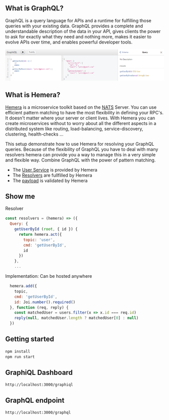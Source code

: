 ## What is GraphQL?

GraphQL is a query language for APIs and a runtime for fulfilling those queries with your existing data. GraphQL provides a complete and understandable description of the data in your API, gives clients the power to ask for exactly what they need and nothing more, makes it easier to evolve APIs over time, and enables powerful developer tools.

![preview](https://github.com/hemerajs/graphql-hemera/blob/master/media/preview.PNG)

## What is Hemera?
[Hemera](https://github.com/hemerajs/hemera) is a microservice toolkit based on the [NATS](https://nats.io/) Server. You can use efficient pattern matching to have the most flexibility in defining your RPC's. It doesn't matter where your server or client lives. With Hemera you can create microservices without to worry about all the different aspects in a distributed system like routing, load-balancing, service-discovery, clustering, health-checks ...

This setup demonstrate how to use Hemera for resolving your GraphQL queries. Because of the flexibility of GraphQL you have to deal with many resolvers hemera can provide you a way to manage this in a very simple and flexible way. Combine GraphQL with the power of pattern matching.

- The [User Service](src/user-service) is provided by Hemera
- The [Resolvers](src/graphql/resolvers.js) are fullfilled by Hemera
- The [payload](src/user-service/index.js) is validated by Hemera

## Show me
Resolver
```js
const resolvers = (hemera) => ({
  Query: {
    getUserById (root, { id }) {
      return hemera.act({
        topic: 'user',
        cmd: 'getUserById',
        id
      })
    },
    ...
```
Implementation: Can be hosted anywhere
```js
  hemera.add({
    topic,
    cmd: 'getUserById',
    id: Joi.number().required()
  }, function (req, reply) {
    const matchedUser = users.filter(x => x.id === req.id)
    reply(null, matchedUser.length ? matchedUser[0] : null)
  })
```

## Getting started

```js
npm install
npm run start
```

## GraphiQL Dashboard

```
http://localhost:3000/graphiql
```

## GraphQL endpoint

```
http://localhost:3000/graphql
```
